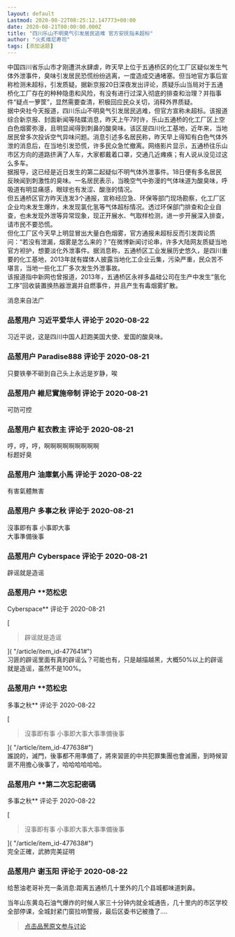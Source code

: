 ```yaml
---
layout: default
Lastmod: 2020-08-22T08:25:12.147773+00:00
date: 2020-08-21T00:00:00.000Z
title: "四川乐山不明臭气引发居民逃难 官方安抚指未超标"
author: "火炙维尼寿司"
tags: [添加话题]
---
```


中国四川省乐山市才刚遭洪水肆虐，昨天早上位于五通桥区的化工厂区疑似发生气体外泄事件，臭味引发居民恐慌纷纷逃离，一度造成交通堵塞。但当地官方事后宣称检测未超标，引发质疑。据新京报20日深夜发出评论，质疑乐山当局对于五通桥化工厂存在的种种隐患和风险，有没有进行过深入彻底的排查和治理？并指事件“疑点一箩筐”，显然需要查清，积极回应民众关切，消释外界质疑。  
据中央社今天报道，四川乐山不明臭气引发居民逃难，但官方宣称未超标。该报道综合新京报、封面新闻等陆媒消息，昨天上午7时许，乐山五通桥的化工厂区上空白色烟雾弥漫，且明显闻得到刺鼻的酸臭味。该区是四川化工基地，近年来，当地居民曾多次投诉空气异味问题。消息引述多名居民称，昨天早上得知有白色气体外泄的消息后，在当地引发恐慌，许多民众急忙撤离。网络影片显示，五通桥往乐山市区方向的道路挤满了人车，大家都戴着口罩，交通几近瘫痪；有人说从没见过这么多车。  
据报导，这已经是近日发生的第二起疑似不明气体外泄事件。18日便有多名居民反映闻到刺激性的臭味。一名居民表示，当晚空气中弥漫的气体味道为酸臭味，呼吸道有明显痛感，眼球也有发涩、酸涨的情况。  
但五通桥区官方昨天连发3个通报，宣称经应急、环保等部门现场勘察，化工厂区企业均未发生爆炸，未发现氯化氢等气体超标情况。透过环保部门排查和企业自查，也未发现外泄等异常现象，现正开展水、气取样检测，进一步开展深入排查，请市民不要恐慌。  
但化工厂区今天早上明显冒出大量白色烟雾，官方通报未超标反而引发舆论质问：“若没有泄漏，烟雾是怎么来的？”在微博新闻讨论串，许多大陆网友质疑当地官方袒护，想要淡化外泄事件。据消息称，五通桥区工业发展历史悠久，是四川重要的化工基地，2013年就有媒体人披露当地化工企业云集，污染严重，民众苦不堪言，当地一些化工厂多次发生外泄事故。  
该报道指中新网也曾报道，2013年，五通桥区永祥多晶硅公司在生产中发生“氢化工序”回收装置换热器泄漏并自燃事件，并且产生有毒烟雾扩散。  
  
消息来自法广

            
### 品葱用户 **习近平爱华人** 评论于 2020-08-22
        
习近平说，这是四川中国人赶跑美国大使、爱国的酸臭味。
        


            
### 品葱用户 **Paradise888** 评论于 2020-08-21
        
只要铁拳不砸到自己头上永远是岁静，唉
        


            
### 品葱用户 **維尼實施帝制** 评论于 2020-08-21
        
可防可控
        


            
### 品葱用户 **紅衣教主** 评论于 2020-08-21
        
哼，哼，哼，啊啊啊啊啊啊啊啊啊  
标题好臭
        


            
### 品葱用户 **油庫氣小馬** 评论于 2020-08-22
        
有害氣體無害
        


            
### 品葱用户 **多事之秋** 评论于 2020-08-21
        
沒事即有事 小事即大事  
大事準備後事
        


            
### 品葱用户 **Cyberspace** 评论于 2020-08-21
        
辟谣就是造谣
        


            
### 品葱用户 **范松忠 
Cyberspace** 评论于 2020-08-21
        
[

> 辟谣就是造谣

]( "/article/item_id-477641#")  
习匪的辟谣里面有真的辟谣么？可能也有，只是越描越黑，大概50%以上的辟谣就是造谣，虽然不是100%。
        


            
### 品葱用户 **范松忠 
多事之秋** 评论于 2020-08-22
        
[

> 沒事即有事 小事即大事大事準備後事

]( "/article/item_id-477638#")  
誰說的，滅門，後事都不用準備了，將來習匪的中共犯罪集團也會滅團，到時候習匪不用擔心後事了，哈哈哈哈哈哈。
        


            
### 品葱用户 **第二次忘記密碼 
多事之秋** 评论于 2020-08-22
        
[

> 沒事即有事 小事即大事大事準備後事

]( "/article/item_id-477638#")  
完全正確，武肺完美証明
        


            
### 品葱用户 **谢玉阳** 评论于 2020-08-22
        
给葱油老哥补充一条消息:距离五通桥几十里外的几个县城都味道刺鼻。  
  
当年山东黄岛石油气爆炸的时候人家三十分钟内就全城通告，几十里内的市区学校全部停课，全城封紧门窗拉响警报，最后区委书记被撸了....
        






> [点击品葱原文参与讨论](https://pincong.rocks/article/23236)

